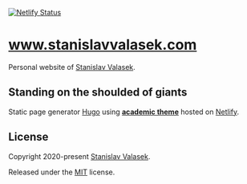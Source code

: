 [![Netlify Status](https://api.netlify.com/api/v1/badges/55d70577-8dcd-40be-8032-58b23ba8c4a5/deploy-status)](https://app.netlify.com/sites/stanislavvalasek/deploys)

# www.stanislavvalasek.com

Personal website of [Stanislav Valasek](www.stanislavvalasek.com).

## Standing on the shoulded of giants
Static page generator [Hugo](https://gohugo.io/) using [**academic theme**](https://github.com/gcushen/hugo-academic) hosted on [Netlify](https://www.netlify.com/).

## License

Copyright 2020-present [Stanislav Valasek](www.stanislavvalasek.com).

Released under the [MIT](https://github.com/sourcethemes/academic-kickstart/blob/master/LICENSE.md) license.
